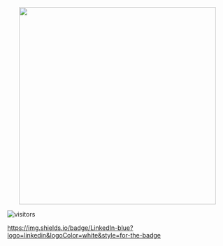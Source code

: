<div id="header" align="center">
  <img src="https://media.giphy.com/media/dVHd0YbJKrOcRMHWVP/giphy.gif" width="450"/>
</div>

![visitors](https://visitor-badge-reloaded.herokuapp.com/badge?page_id=noelianav91.noelianav91&color=00cf00)

https://img.shields.io/badge/LinkedIn-blue?logo=linkedin&logoColor=white&style=for-the-badge

